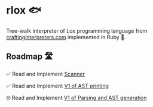 # rlox 🐟

Tree-walk interpreter of Lox programming language from [craftinginterpreters.com](craftinginterpreters.com) implemented
in Ruby 💎.

## Roadmap 🛣
✅ Read and Implement [Scanner](https://craftinginterpreters.com/scanning.html)

✅ Read and Implement [V1 of AST printing](https://craftinginterpreters.com/representing-code.html)

🤓 Read and Implement [V1 of Parsing and AST generation](https://craftinginterpreters.com/parsing-expressions.html)
